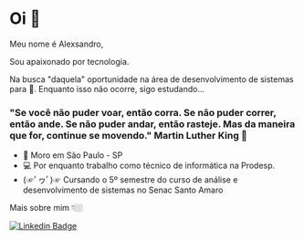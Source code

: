 # Oi 👋

Meu nome é Alexsandro,

Sou apaixonado por tecnologia.

Na busca "daquela" oportunidade na área de desenvolvimento de sistemas para 🚀.
Enquanto isso não ocorre, sigo estudando...

### "Se você não puder voar, então corra. Se não puder correr, então ande. Se não puder andar, então rasteje. Mas da maneira que for, continue se movendo."  Martin Luther King 🧠

- 📍 Moro em São Paulo - SP
- 💻 Por enquanto trabalho como técnico de informática na Prodesp.
- (☞ﾟヮﾟ)☞ Cursando o 5º semestre do curso de análise e desenvolvimento de sistemas no Senac Santo Amaro

Mais sobre mim 👇🏼

[![Linkedin Badge](https://img.shields.io/badge/-LinkedIn-blue?style=flat-square&logo=Linkedin&logoColor=white&link=https://www.linkedin.com/in/alexsandrosr/)](https://www.linkedin.com/in/alexsandrosr/)
